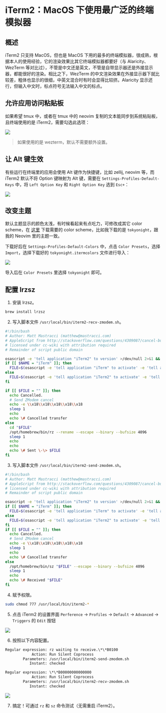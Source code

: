 # iTerm2：MacOS 下使用最广泛的终端模拟器

## 概述

iTerm2 只支持 MacOS，但也是 MacOS 下用的最多的终端模拟器，很成熟，根据本人的使用经验，它的渲染效果比其它终端模拟器都要好（与 Alaricity、WezTerm 等对比过），不管是中文还是英文，不管是自带显示器还是外接显示器，都能很好的渲染。相比之下，WezTerm 的中文渲染效果在外接显示器下就比较差，粗体也显示的很细，中英文混合时有时会显得比较挤。Alaricity 显示还行，但输入中文时，标点符号无法输入中文的标点。

## 允许应用访问粘贴板

如果希望 tmux 中，或者在 tmux 中的 neovim 复制的文本能同步到系统粘贴板，且终端使用的是 iTerm2，需要勾选此选项：

![](https://image-host-1251893006.cos.ap-chengdu.myqcloud.com/2023%2F10%2F14%2F20231014185718.png)

> 如果使用的是 wezterm，默认不需要额外设置。

## 让 Alt 键生效

有些运行在终端里的应用会使用 Alt 键作为快捷键，比如 zellij, neovim 等，而 iTerm2 默认不将 Option 键映射为 Alt 键，需要在 `Settings-Profiles-Default-Keys` 中，将 `Left Option Key` 和 `Right Option Key` 选到 `Esc+`：

![](https://image-host-1251893006.cos.ap-chengdu.myqcloud.com/2024%2F09%2F05%2F20240905113402.png)

## 改变主题

默认主题显示的颜色太浅，有时候看起来有点吃力，可修改成其它 color scheme，在 [这里](https://iterm2colorschemes.com/) 下载需要的 color scheme，比如我下载的是 `tokyonight`，跟我的 Neovim 里的主题一致。

下载好后在 `Settings-Profiles-Default-Colors` 中，点击 `Color Presets`，选择 `Import`，选择下载好的 `tokyonight.itermcolors` 文件进行导入：

![](https://image-host-1251893006.cos.ap-chengdu.myqcloud.com/2024%2F09%2F05%2F20240905140508.png)

导入后在 `Color Presets` 里选择 `tokyonight` 即可。

## 配置 lrzsz

1. 安装 lrzsz。

```bash
brew install lrzsz
```

2. 写入脚本文件 `/usr/local/bin/iterm2-recv-zmodem.sh`。

```bash title="/usr/local/bin/iterm2-recv-zmodem.sh"
#!/bin/bash
# Author: Matt Mastracci (matthew@mastracci.com)
# AppleScript from http://stackoverflow.com/questions/4309087/cancel-button-on-osascript-in-a-bash-script
# licensed under cc-wiki with attribution required
# Remainder of script public domain

osascript -e 'tell application "iTerm2" to version' >/dev/null 2>&1 && NAME=iTerm2 || NAME=iTerm
if [[ $NAME = "iTerm" ]]; then
  FILE=$(osascript -e 'tell application "iTerm" to activate' -e 'tell application "iTerm" to set thefile to choose folder with prompt "Choose a folder to place received files in"' -e "do shell script (\"echo \"&(quoted form of POSIX path of thefile as Unicode text)&\"\")")
else
  FILE=$(osascript -e 'tell application "iTerm2" to activate' -e 'tell application "iTerm2" to set thefile to choose folder with prompt "Choose a folder to place received files in"' -e "do shell script (\"echo \"&(quoted form of POSIX path of thefile as Unicode text)&\"\")")
fi

if [[ $FILE = "" ]]; then
  echo Cancelled.
  # Send ZModem cancel
  echo -e \\x18\\x18\\x18\\x18\\x18
  sleep 1
  echo
  echo \# Cancelled transfer
else
  cd "$FILE"
  /opt/homebrew/bin/rz --rename --escape --binary --bufsize 4096
  sleep 1
  echo
  echo
  echo \# Sent \-\> $FILE
fi
```

3. 写入脚本文件 `/usr/local/bin/iterm2-send-zmodem.sh`。

```bash title="/usr/local/bin/iterm2-send-zmodem.sh"
#!/bin/bash
# Author: Matt Mastracci (matthew@mastracci.com)
# AppleScript from http://stackoverflow.com/questions/4309087/cancel-button-on-osascript-in-a-bash-script
# licensed under cc-wiki with attribution required
# Remainder of script public domain

osascript -e 'tell application "iTerm2" to version' >/dev/null 2>&1 && NAME=iTerm2 || NAME=iTerm
if [[ $NAME = "iTerm" ]]; then
  FILE=$(osascript -e 'tell application "iTerm" to activate' -e 'tell application "iTerm" to set thefile to choose file with prompt "Choose a file to send"' -e "do shell script (\"echo \"&(quoted form of POSIX path of thefile as Unicode text)&\"\")")
else
  FILE=$(osascript -e 'tell application "iTerm2" to activate' -e 'tell application "iTerm2" to set thefile to choose file with prompt "Choose a file to send"' -e "do shell script (\"echo \"&(quoted form of POSIX path of thefile as Unicode text)&\"\")")
fi
if [[ $FILE = "" ]]; then
  echo Cancelled.
  # Send ZModem cancel
  echo -e \\x18\\x18\\x18\\x18\\x18
  sleep 1
  echo
  echo \# Cancelled transfer
else
  /opt/homebrew/bin/sz "$FILE" --escape --binary --bufsize 4096
  sleep 1
  echo
  echo \# Received "$FILE"
fi
```

4. 赋予权限。

```bash
sudo chmod 777 /usr/local/bin/iterm2-*
```

5. 点击 iTerm2 的设置界面 `Perference` -> `Profiles` -> `Default` -> `Advanced` -> `Triggers` 的 `Edit` 按钮

![](https://image-host-1251893006.cos.ap-chengdu.myqcloud.com/2024%2F10%2F21%2F20241021163242.png)

6. 按照以下内容配置。

```txt
Regular expression: rz waiting to receive.\*\*B0100
            Action: Run Silent Coprocess
        Parameters: /usr/local/bin/iterm2-send-zmodem.sh
           Instant: checked

Regular expression: \*\*B00000000000000
            Action: Run Silent Coprocess
        Parameters: /usr/local/bin/iterm2-recv-zmodem.sh
           Instant: checked
```

![](https://image-host-1251893006.cos.ap-chengdu.myqcloud.com/2024%2F10%2F21%2F20241021163330.png)

7. 搞定！可通过 `rz` 和 `sz` 命令测试（无需重启 iTerm2）。
